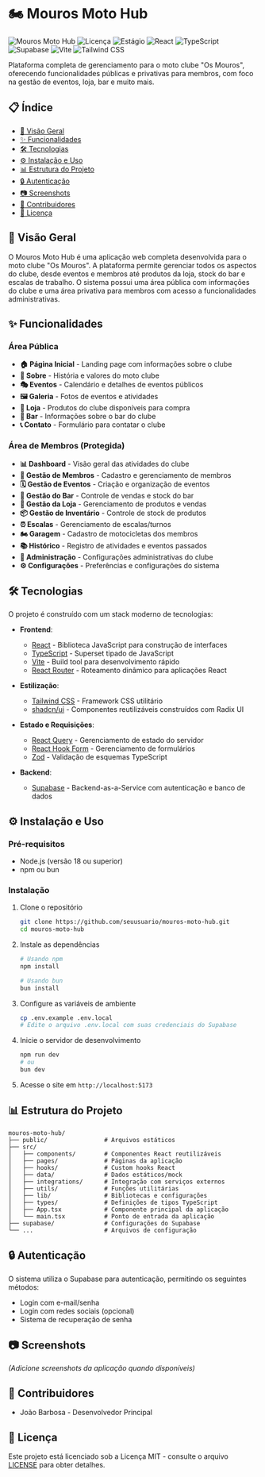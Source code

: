 # 🏍️ Mouros Moto Hub

![Mouros Moto Hub](https://img.shields.io/badge/Mouros-Moto_Hub-e11d48?style=for-the-badge)
![Licença](https://img.shields.io/badge/Licença-MIT-blue?style=flat-square)
![Estágio](https://img.shields.io/badge/Status-Em_Desenvolvimento-yellow?style=flat-square)
![React](https://img.shields.io/badge/React-18-61DAFB?style=flat-square&logo=react)
![TypeScript](https://img.shields.io/badge/TypeScript-5-3178C6?style=flat-square&logo=typescript)
![Supabase](https://img.shields.io/badge/Supabase-00C7B7?style=flat-square&logo=supabase)
![Vite](https://img.shields.io/badge/Vite-latest-646CFF?style=flat-square&logo=vite)
![Tailwind CSS](https://img.shields.io/badge/Tailwind-CSS-38B2AC?style=flat-square&logo=tailwind-css)

Plataforma completa de gerenciamento para o moto clube "Os Mouros", oferecendo funcionalidades públicas e privativas para membros, com foco na gestão de eventos, loja, bar e muito mais.

## 📋 Índice

- [🚀 Visão Geral](#-visão-geral)
- [✨ Funcionalidades](#-funcionalidades)
- [🛠️ Tecnologias](#️-tecnologias)
- [⚙️ Instalação e Uso](#️-instalação-e-uso)
- [📊 Estrutura do Projeto](#-estrutura-do-projeto)
- [🔒 Autenticação](#-autenticação)
- [📷 Screenshots](#-screenshots)
- [👥 Contribuidores](#-contribuidores)
- [📄 Licença](#-licença)

## 🚀 Visão Geral

O Mouros Moto Hub é uma aplicação web completa desenvolvida para o moto clube "Os Mouros". A plataforma permite gerenciar todos os aspectos do clube, desde eventos e membros até produtos da loja, stock do bar e escalas de trabalho. O sistema possui uma área pública com informações do clube e uma área privativa para membros com acesso a funcionalidades administrativas.

## ✨ Funcionalidades

### Área Pública
- **🏠 Página Inicial** - Landing page com informações sobre o clube
- **📜 Sobre** - História e valores do moto clube
- **🎭 Eventos** - Calendário e detalhes de eventos públicos
- **🖼️ Galeria** - Fotos de eventos e atividades
- **🛒 Loja** - Produtos do clube disponíveis para compra
- **🍻 Bar** - Informações sobre o bar do clube
- **📞 Contato** - Formulário para contatar o clube

### Área de Membros (Protegida)
- **📊 Dashboard** - Visão geral das atividades do clube
- **👥 Gestão de Membros** - Cadastro e gerenciamento de membros
- **🗓️ Gestão de Eventos** - Criação e organização de eventos
- **🍺 Gestão do Bar** - Controle de vendas e stock do bar
- **👕 Gestão da Loja** - Gerenciamento de produtos e vendas
- **📦 Gestão de Inventário** - Controle de stock de produtos
- **⏰ Escalas** - Gerenciamento de escalas/turnos
- **🏍️ Garagem** - Cadastro de motocicletas dos membros
- **📚 Histórico** - Registro de atividades e eventos passados
- **👑 Administração** - Configurações administrativas do clube
- **⚙️ Configurações** - Preferências e configurações do sistema

## 🛠️ Tecnologias

O projeto é construído com um stack moderno de tecnologias:

- **Frontend**: 
  - [React](https://reactjs.org/) - Biblioteca JavaScript para construção de interfaces
  - [TypeScript](https://www.typescriptlang.org/) - Superset tipado de JavaScript
  - [Vite](https://vitejs.dev/) - Build tool para desenvolvimento rápido
  - [React Router](https://reactrouter.com/) - Roteamento dinâmico para aplicações React

- **Estilização**:
  - [Tailwind CSS](https://tailwindcss.com/) - Framework CSS utilitário
  - [shadcn/ui](https://ui.shadcn.com/) - Componentes reutilizáveis construídos com Radix UI

- **Estado e Requisições**:
  - [React Query](https://tanstack.com/query) - Gerenciamento de estado do servidor
  - [React Hook Form](https://react-hook-form.com/) - Gerenciamento de formulários
  - [Zod](https://zod.dev/) - Validação de esquemas TypeScript

- **Backend**:
  - [Supabase](https://supabase.io/) - Backend-as-a-Service com autenticação e banco de dados

## ⚙️ Instalação e Uso

### Pré-requisitos
- Node.js (versão 18 ou superior)
- npm ou bun

### Instalação

1. Clone o repositório
   ```bash
   git clone https://github.com/seuusuario/mouros-moto-hub.git
   cd mouros-moto-hub
   ```

2. Instale as dependências
   ```bash
   # Usando npm
   npm install
   
   # Usando bun
   bun install
   ```

3. Configure as variáveis de ambiente
   ```bash
   cp .env.example .env.local
   # Edite o arquivo .env.local com suas credenciais do Supabase
   ```

4. Inicie o servidor de desenvolvimento
   ```bash
   npm run dev
   # ou
   bun dev
   ```

5. Acesse o site em `http://localhost:5173`

## 📊 Estrutura do Projeto

```
mouros-moto-hub/
├── public/                # Arquivos estáticos
├── src/
│   ├── components/        # Componentes React reutilizáveis
│   ├── pages/             # Páginas da aplicação
│   ├── hooks/             # Custom hooks React
│   ├── data/              # Dados estáticos/mock
│   ├── integrations/      # Integração com serviços externos
│   ├── utils/             # Funções utilitárias
│   ├── lib/               # Bibliotecas e configurações
│   ├── types/             # Definições de tipos TypeScript
│   ├── App.tsx            # Componente principal da aplicação
│   └── main.tsx           # Ponto de entrada da aplicação
├── supabase/              # Configurações do Supabase
└── ...                    # Arquivos de configuração
```

## 🔒 Autenticação

O sistema utiliza o Supabase para autenticação, permitindo os seguintes métodos:
- Login com e-mail/senha
- Login com redes sociais (opcional)
- Sistema de recuperação de senha

## 📷 Screenshots

*(Adicione screenshots da aplicação quando disponíveis)*

## 👥 Contribuidores

- João Barbosa - Desenvolvedor Principal

## 📄 Licença

Este projeto está licenciado sob a Licença MIT - consulte o arquivo [LICENSE](LICENSE) para obter detalhes.
